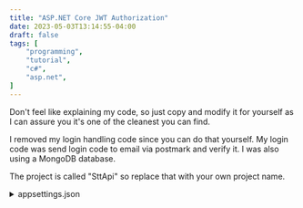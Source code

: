 ```yaml
---
title: "ASP.NET Core JWT Authorization"
date: 2023-05-03T13:14:55-04:00
draft: false
tags: [
    "programming",
    "tutorial",
    "c#",
    "asp.net",
]
---
```


Don't feel like explaining my code, so just copy and modify it for yourself as I can assure you it's one of the cleanest you can find.

I removed my login handling code since you can do that yourself. My login code was send login code to email via postmark and verify it. I was also using a MongoDB database.

The project is called "SttApi" so replace that with your own project name.

<details><summary>appsettings.json</summary>

```json
{
    ...
    "Jwt": {
        "Key": "Generate 22-length secret using Python secrets or something",
        "Issuer": "https://localhost:44355/",           // url of the project, am using development settings
        "Audience": "https://localhost:44355/"
    }
}
```

<details><summary>Program.cs</summary>

```cs
using Microsoft.AspNetCore.Authentication.JwtBearer;
using Microsoft.IdentityModel.Tokens;

//  ---------------- OTHER CODE ----------------

public static void Main(string[] args) {
        var builder = WebApplication.CreateBuilder(args);

        //  ---------------- OTHER CODE ----------------

        //JWT Authentication
        builder.Services.AddAuthentication(JwtBearerDefaults.AuthenticationScheme).AddJwtBearer(options => {
            options.TokenValidationParameters = new TokenValidationParameters {
                ValidateIssuer = true,
                ValidateAudience = true,
                ValidateLifetime = true,
                ValidateIssuerSigningKey = true,
                ValidIssuer = builder.Configuration["Jwt:Issuer"],
                ValidAudience = builder.Configuration["Jwt:Audience"],
                IssuerSigningKey = new SymmetricSecurityKey(Encoding.UTF8.GetBytes(builder.Configuration["Jwt:Key"]))
            };
        });
    //  ---------------- OTHER CODE ----------------
    var app = builder.Build();
    //  ---------------- OTHER CODE ----------------
}
//  ---------------- OTHER CODE ----------------
```

</details>

<details><summary>AuthController.cs</summary>


```cs
// Controllers/AuthController.cs
using System.IdentityModel.Tokens.Jwt;
using System.Linq;
using System.Security.Claims;
using System.Text;
using Microsoft.AspNetCore.Authorization;
using Microsoft.AspNetCore.Mvc;
using Microsoft.IdentityModel.Tokens;
using SttApi.Models;
using SttApi.Services;

// Controller for handling user signup and login with code sent to email
// https://learn.microsoft.com/en-ca/aspnet/core/tutorials/first-mongo-app?WT.mc_id=dotnet-35129-website&view=aspnetcore-7.0&tabs=visual-studio
// https://learn.microsoft.com/en-ca/aspnet/core/tutorials/first-web-api?view=aspnetcore-7.0&tabs=visual-studio

namespace SttApi.Controllers;

[ApiController]
[Route("[controller]/[action]")]
public class AuthController : ControllerBase {
    private readonly SigningCredentials credentials;
    private readonly string jwtIssuer;
    private readonly string jwtAudience;
    private readonly JwtSecurityTokenHandler jwtSecurityTokenHandler;

    public AuthController(IConfiguration config) {
        jwtIssuer = config["Jwt:Issuer"];
        jwtAudience = config["Jwt:Audience"];
        jwtSecurityTokenHandler = new JwtSecurityTokenHandler();
        var securityKey = new SymmetricSecurityKey(Encoding.UTF8.GetBytes(config["Jwt:Key"]));
        credentials = new SigningCredentials(securityKey, SecurityAlgorithms.HmacSha256);
    }

    [HttpPost]
    public string Login() {
        // LOGIN VERIFICATION CODE GOES HERE
        //  in general you will have to add a RequestBody parameter (just a Class)
        //  and you will need to make the return type another class
        // you will also most likely need to return Task<ResponseType> because of await/async usages
        //  and JsonWebToken will be just a field of that type
        return GenerateToken("email");
    }

#if DEBUG
    [HttpGet]
    [Authorize(Roles = "User")]
    public string TestAuthorization() {
        var email = User.FindFirstValue(JwtRegisteredClaimNames.Email);
        return $"Your email is {email}";
    }
#endif

    private string GenerateToken(string email) {
        var claims = new[] { new Claim(JwtRegisteredClaimNames.Email, email), new Claim(ClaimTypes.Role, "User") };
        var token = new JwtSecurityToken(jwtIssuer, jwtAudience, claims, signingCredentials: credentials);
        // client needs to save JWT as well incldue it in the Authorization Bearer Token header of subsequent requests
        return jwtSecurityTokenHandler.WriteToken(token);
    }
}
```

</details>

## Gate-keeping Routes and Reading User Claims

I'm making this separate because it's a common issue and the following way is the best way to get a claim. You can use `[Authorize(Roles = "...")]` in order to gate keep a single route or all routes of a controller (put the macro before the controller in the latter case).

This is a method I have in my auth controller for faster debugging since I'm doing backend and frontend for a new project.

```cs
#if DEBUG
    [HttpGet]
    [Authorize(Roles = "User")]
    public string TestAuthorization() {
        var email = User.FindFirstValue(JwtRegisteredClaimNames.Email);
        return $"Your email is {email}";
    }
#endif
```
